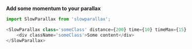 **Add some momentum to your parallax**

```js
import SlowParallax from 'slowparallax';

<SlowParallax class='someClass' distance={200} time={10} timeMax={15}  >
	<div className='someClass'>Some content</div>
</SlowParallax>
```
